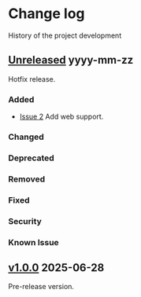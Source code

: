 # Change log
History of the project development

## [Unreleased] yyyy-mm-zz
Hotfix release. 

### Added
- [Issue 2](https://github.com/suikan4github/demo-flutter/issues/2) Add web support.

### Changed
### Deprecated
### Removed
### Fixed
### Security
### Known Issue


## [v1.0.0] 2025-06-28
Pre-release version. 

[Unreleased]: https://github.com/suikan4github/demo-flutter/compare/v1.0.0...develop
[v1.0.0]: https://github.com/suikan4github/demo-flutter/compare/v0.9.0...v1.0.0
